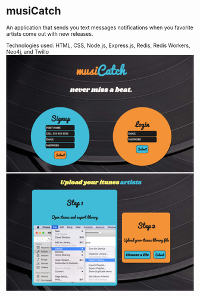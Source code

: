 # musiCatch
An application that sends you text messages notifications when you favorite artists come out with new releases.

Technologies used: HTML, CSS, Node.js, Express.js, Redis, Redis Workers, Neo4j, and Twilio
![musiCatch login](musiCatch-login.png)
![musiCatch upload](musiCatch-upload.png)
